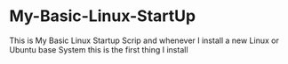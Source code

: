 # My-Basic-Linux-StartUp
This is My Basic Linux Startup Scrip and whenever I install a new Linux or Ubuntu base System this is the first thing I install
